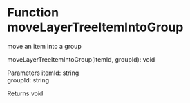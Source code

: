 # Function moveLayerTreeItemIntoGroup

move an item into a group

moveLayerTreeItemIntoGroup(itemId, groupId): void

Parameters
    itemId: string  
    groupId: string
    
Returns void